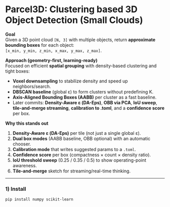# Parcel3D: Clustering based 3D Object Detection (Small Clouds)

**Goal**  
Given a 3D point cloud `[N, 3]` with multiple objects, return **approximate bounding boxes** for each object:  
`[x_min, y_min, z_min, x_max, y_max, z_max]`.

**Approach (geometry-first, learning-ready)**  
Focused on efficient **spatial grouping** with density-based clustering and tight boxes:
- **Voxel downsampling** to stabilize density and speed up neighbors/search.
- **DBSCAN baseline** (global ε) to form clusters without predefining K.
- **Axis-Aligned Bounding Boxes (AABB)** per cluster as a fast baseline.
- Later commits: **Density-Aware ε (DA-Eps)**, **OBB via PCA**, **IoU sweep**, **tile-and-merge streaming**, **calibration to .toml**, and a **confidence score** per box.

**Why this stands out**
1. **Density-Aware ε (DA-Eps)** per tile (not just a single global ε).
2. **Dual box modes** (AABB baseline, OBB optional) with an automatic chooser.
3. **Calibration mode** that writes suggested params to a `.toml`.
4. **Confidence score** per box (compactness × count × density ratio).
5. **IoU threshold sweep** (0.25 / 0.35 / 0.5) to show operating-point awareness.
6. **Tile-and-merge** sketch for streaming/real-time thinking.

---

### 1) Install
```bash
pip install numpy scikit-learn
